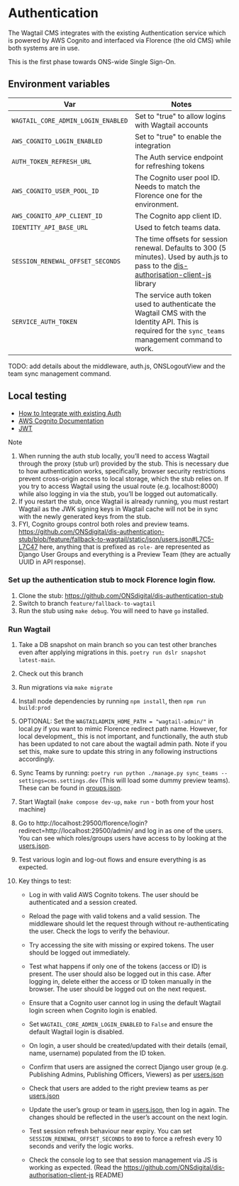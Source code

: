 # Authentication

The Wagtail CMS integrates with the existing Authentication service which is powered by AWS Cognito
and interfaced via Florence (the old CMS) while both systems are in use.

This is the first phase towards ONS-wide Single Sign-On.

## Environment variables

| Var                                | Notes                                                                                                                                                                                              |
| ---------------------------------- | -------------------------------------------------------------------------------------------------------------------------------------------------------------------------------------------------- |
| `WAGTAIL_CORE_ADMIN_LOGIN_ENABLED` | Set to "true" to allow logins with Wagtail accounts                                                                                                                                                |
| `AWS_COGNITO_LOGIN_ENABLED`        | Set to "true" to enable the integration                                                                                                                                                            |
| `AUTH_TOKEN_REFRESH_URL`           | The Auth service endpoint for refreshing tokens                                                                                                                                                    |
| `AWS_COGNITO_USER_POOL_ID`         | The Cognito user pool ID. Needs to match the Florence one for the environment.                                                                                                                     |
| `AWS_COGNITO_APP_CLIENT_ID`        | The Cognito app client ID.                                                                                                                                                                         |
| `IDENTITY_API_BASE_URL`            | Used to fetch teams data.                                                                                                                                                                          |
| `SESSION_RENEWAL_OFFSET_SECONDS`   | The time offsets for session renewal. Defaults to 300 (5 minutes). Used by auth.js to pass to the [dis-authorisation-client-js](https://github.com/ONSdigital/dis-authorisation-client-js) library |
| `SERVICE_AUTH_TOKEN`               | The service auth token used to authenticate the Wagtail CMS with the Identity API. This is required for the `sync_teams` management command to work.                                               |

TODO: add details about the middleware, auth.js, ONSLogoutView and the team sync management command.

## Local testing

- [How to Integrate with existing Auth](https://officefornationalstatistics.atlassian.net/wiki/spaces/DIS/pages/60786164/How+to+integrate+with+auth)
- [AWS Cognito Documentation](https://docs.aws.amazon.com/cognito/latest/developerguide/cognito-user-pools.html)
- [JWT](https://jwt.io/)

> [!NOTE]
>
> 1. When running the auth stub locally, you’ll need to access Wagtail through the proxy (stub url) provided by the stub. This is necessary due to how authentication works, specifically, browser security restrictions prevent cross-origin access to local storage, which the stub relies on. If you try to access Wagtail using the usual route (e.g. localhost:8000) while also logging in via the stub, you’ll be logged out automatically.
> 2. If you restart the stub, once Wagtail is already running, you must restart Wagtail as the JWK signing keys in Wagtail cache will not be in sync with the newly generated keys from the stub.
> 3. FYI, Cognito groups control both roles and preview teams. https://github.com/ONSdigital/dis-authentication-stub/blob/feature/fallback-to-wagtail/static/json/users.json#L7C5-L7C47 here, anything that is prefixed as `role-` are represented as Django User Groups and everything is a Preview Team (they are actually UUID in API response).

### Set up the authentication stub to mock Florence login flow.

1. Clone the stub: https://github.com/ONSdigital/dis-authentication-stub
2. Switch to branch `feature/fallback-to-wagtail`
3. Run the stub using `make debug`. You will need to have `go` installed.

### Run Wagtail

1. Take a DB snapshot on main branch so you can test other branches even after applying migrations in this. `poetry run dslr snapshot latest-main`.
2. Check out this branch
3. Run migrations via `make migrate`
4. Install node dependencies by running `npm install`, then `npm run build:prod `
5. OPTIONAL: Set the `WAGTAILADMIN_HOME_PATH = "wagtail-admin/"` in local.py if you want to mimic Florence redirect path name. However, for local development,, this is not important, and functionally, the auth stub has been updated to not care about the wagtail admin path. Note if you set this, make sure to update this string in any following instructions accordingly.
6. Sync Teams by running: `poetry run python ./manage.py sync_teams --settings=cms.settings.dev` (This will load some dummy preview teams). These can be found in [groups.json](https://github.com/ONSdigital/dis-authentication-stub/blob/feature/fallback-to-wagtail/static/json/groups.json).
7. Start Wagtail (`make compose dev-up`, `make run` - both from your host machine)
8. Go to http://localhost:29500/florence/login?redirect=http://localhost:29500/admin/ and log in as one of the users. You can see which roles/groups users have access to by looking at the [users.json](https://github.com/ONSdigital/dis-authentication-stub/blob/feature/fallback-to-wagtail/static/json/users.json).
9. Test various login and log-out flows and ensure everything is as expected.
10. Key things to test:

    - Log in with valid AWS Cognito tokens. The user should be authenticated and a session created.
    - Reload the page with valid tokens and a valid session. The middleware should let the request through without re-authenticating the user. Check the logs to verify the behaviour.
    - Try accessing the site with missing or expired tokens. The user should be logged out immediately.
    - Test what happens if only one of the tokens (access or ID) is present. The user should also be logged out in this case. After logging in, delete either the access or ID token manually in the browser. The user should be logged out on the next request.
    - Ensure that a Cognito user cannot log in using the default Wagtail login screen when Cognito login is enabled.
    - Set `WAGTAIL_CORE_ADMIN_LOGIN_ENABLED` to `False` and ensure the default Wagtail login is disabled.
    - On login, a user should be created/updated with their details (email, name, username) populated from the ID token.

    - Confirm that users are assigned the correct Django user group (e.g. Publishing Admins, Publishing Officers, Viewers) as per [users.json](https://github.com/ONSdigital/dis-authentication-stub/blob/feature/fallback-to-wagtail/static/json/users.json)
    - Check that users are added to the right preview teams as per [users.json](https://github.com/ONSdigital/dis-authentication-stub/blob/feature/fallback-to-wagtail/static/json/users.json)
    - Update the user’s group or team in [users.json](https://github.com/ONSdigital/dis-authentication-stub/blob/feature/fallback-to-wagtail/static/json/users.json), then log in again. The changes should be reflected in the user’s account on the next login.
    - Test session refresh behaviour near expiry. You can set `SESSION_RENEWAL_OFFSET_SECONDS` to `890` to force a refresh every 10 seconds and verify the logic works.
    - Check the console log to see that session management via JS is working as expected. (Read the https://github.com/ONSdigital/dis-authorisation-client-js README)
